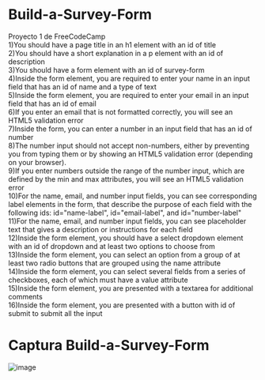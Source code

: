 # Build-a-Survey-Form
Proyecto 1 de FreeCodeCamp <br>
1)You should have a page title in an h1 element with an id of title <br>
2)You should have a short explanation in a p element with an id of description <br>
3)You should have a form element with an id of survey-form <br>
4)Inside the form element, you are required to enter your name in an input field that has an id of name and a type of text <br>
5)Inside the form element, you are required to enter your email in an input field that has an id of email <br>
6)If you enter an email that is not formatted correctly, you will see an HTML5 validation error <br>
7)Inside the form, you can enter a number in an input field that has an id of number <br>
8)The number input should not accept non-numbers, either by preventing you from typing them or by showing an HTML5 validation error (depending on your browser). <br>
9)If you enter numbers outside the range of the number input, which are defined by the min and max attributes, you will see an HTML5 validation error <br>
10)For the name, email, and number input fields, you can see corresponding label elements in the form, that describe the purpose of each field with the following ids: id="name-label",  id="email-label", and id="number-label" <br>
11)For the name, email, and number input fields, you can see placeholder text that gives a description or instructions for each field <br>
12)Inside the form element, you should have a select dropdown element with an id of dropdown and at least two options to choose from <br>
13)Inside the form element, you can select an option from a group of at least two radio buttons that are grouped using the name attribute <br>
14)Inside the form element, you can select several fields from a series of checkboxes, each of which must have a value attribute <br>
15)Inside the form element, you are presented with a textarea for additional comments<br>
16)Inside the form element, you are presented with a button with id of submit to submit all the input<br>

# Captura Build-a-Survey-Form
![image](https://github.com/user-attachments/assets/54ca006f-ae66-4f93-a0a1-ef2eb4798408)
